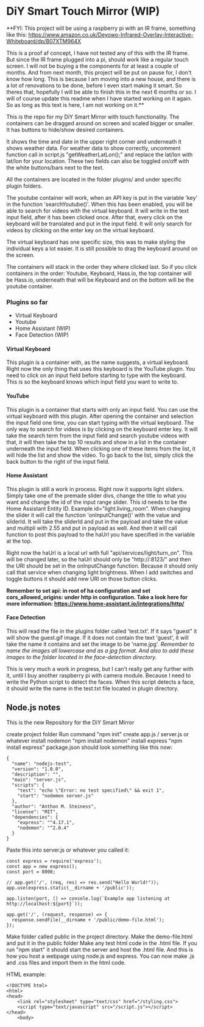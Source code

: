 # DiY Smart Touch Mirror (WIP)

**FYI: This project will be using a raspberry pi with an IR frame, something like this: https://www.amazon.co.uk/Deyowo-Infrared-Overlay-Interactive-Whiteboard/dp/B07XTM964X 

This is a proof af concept, I have not tested any of this with the IR frame. But since the IR frame plugged into a pi, should work like a regular touch screen.
I will not be buying a the components for at least a couple of months. And from next month, this project will be put on pause for, I don't know how long. This is because I am moving into a new house, and there is a lot of renovations to be done, before I even start making it smart. So theres that, hopefully I will be able to finish this in the next 6 months or so. I will of course update this readme when I have started working on it again. So as long as this text is here, I am not working on it.**


This is the repo for my DiY Smart Mirror with touch functionality. The containers can be dragged around on screen and scaled bigger or smaller. It has buttons to hide/show desired containers. 

It shows the time and date in the upper right corner and underneath it shows weather data.
For weather data to show correctly, uncomment function call in script.js "getWeatherLatLon();" and replace the lat/lon with lat/lon for your location.
These two fields can also be toggled on/off with the white buttons/bars next to the text. 

All the containers are located in the folder plugins/ and under specific plugin folders.

The youtube container will work, when an API key is put in the variable 'key' in the function 'searchYoutube()'. When this has been enabled, you will be able to search for videos with the virtual keyboard. It will write in the text input field, after it has been clicked once. After that, every click on the keyboard will be translated and put in the input field. It will only search for videos by clicking on the enter key on the virtual keyboard.

The virtual keyboard has one specific size, this was to make styling the individual keys a lot easier. It is still possible to drag the keyboard around on the screen. 

The containers will stack in the order they where clicked last. So if you click containers in the order: Youtube, Keyboard, Hass.io, the top container will be Hass.io, underneath that will be Keyboard and on the bottom will be the youtube container.


### Plugins so far

- Virtual Keyboard
- Youtube
- Home Assistant (WIP)
- Face Detection (WIP)

#### Virtual Keyboard

This plugin is a container with, as the name suggests, a virtual keyboard. Right now the only thing that uses this keyboard is the YouTube plugin.
You need to click on an input field before starting to type with the keyboard. This is so the keyboard knows which input field you want to write to.

#### YouTube

This plugin is a container that starts with only an input field. You can use the virtual keyboard with this plugin. After opening the container and selection the input field one time, you can start typing with the virtual keyboard.
The only way to search for videos is by clicking on the keyboard enter key.
It will take the search term from the input field and search youtube videos with that, it will then take the top 10 results and show in a list in the container underneath the input field. When clicking one of these items from the list, it will hide the list and show the video. To go back to the list, simply click the back button to the right of the input field.

#### Home Assistant

This plugin is still a work in process. Right now it supports light sliders. Simply take one of the premade slider divs, change the title to what you want and change the id of the input range slider. This id needs to be the Home Assistant Entity ID. Example id="light.living_room".
When changing the slider it will call the function 'onInputChange()' with the value and sliderId. It will take the sliderId and put in the payload and take the value and multipli with 2.55 and put in payload as well. And then it will call function to post this payload to the haUrl you have specified in the variable at the top.

Right now the haUrl is a local url with full "api/services/light/turn_on". This will be changed later, so the haUrl should only be "http://<ha-ip>:8123/" and then the URI should be set in the onInputChange function.
Because it should only call that service when changing light brightness. 
When I add switches and toggle buttons it should add new URI on those button clicks.

**Remember to set api: in root of ha configuration and set cors_allowed_origins: under http in configuration. Take a look here for more information: https://www.home-assistant.io/integrations/http/**

#### Face Detection

This will read the file in the plugins folder called 'test.txt'. If it says "guest" it will show the guest.gif image. If it does not contain the text 'guest', it will take the name it contains and set the image to be 'name.jpg'. *Remember to name the images all lowercase and as a jpg format. And also to add these images to the folder located in the face-detection directory.*

This is very much a work in progress, but I can't really get any further with it, until I buy another raspberry pi with camera module. Because I need to write the Python script to detect the faces. When this script detects a face, it should write the name in the test.txt file located in plugin directory.


## Node.js notes

This is the new Repository for the DiY Smart Mirror

create project folder
Run command "npm init"
create app.js / server.js or whatever
install nodemon "npm install nodemon"
install express "npm install express"
package.json should look something like this now:
```
{
  "name": "nodejs-test",
  "version": "1.0.0",
  "description": "",
  "main": "server.js",
  "scripts": {
    "test": "echo \"Error: no test specified\" && exit 1",
    "start": "nodemon server.js"
  },
  "author": "Anthon M. Steiness",
  "license": "MIT",
  "dependencies": {
    "express": "^4.17.1",
    "nodemon": "^2.0.4"
  }
}
```
 
Paste this into server.js or whatever you called it:
```
const express = require('express');
const app = new express();
const port = 8000;
 
// app.get('/', (req, res) => res.send("Hello World!"));
app.use(express.static(__dirname + '/public'));
 
app.listen(port, () => console.log(`Example app listening at http://localhost:${port}`));
 
app.get('/', (request, response) => {
  response.sendFile(__dirname + '/public/demo-file.html');
});
```

Make folder called public in the project directory.
Make the demo-file.html and put it in the public folder
Make any test html code in the .html file.
If you run "npm start" it should start the server and host the .html file. And this is how you host a webpage using node.js and express.
You can now make .js and .css files and import them in the html code.
 
HTML example:
```
<!DOCTYPE html>
<html>
<head>
    <link rel="stylesheet" type="text/css" href="/styling.css">
    <script type="text/javascript" src="/script.js"></script>
</head>
    <body>
```
